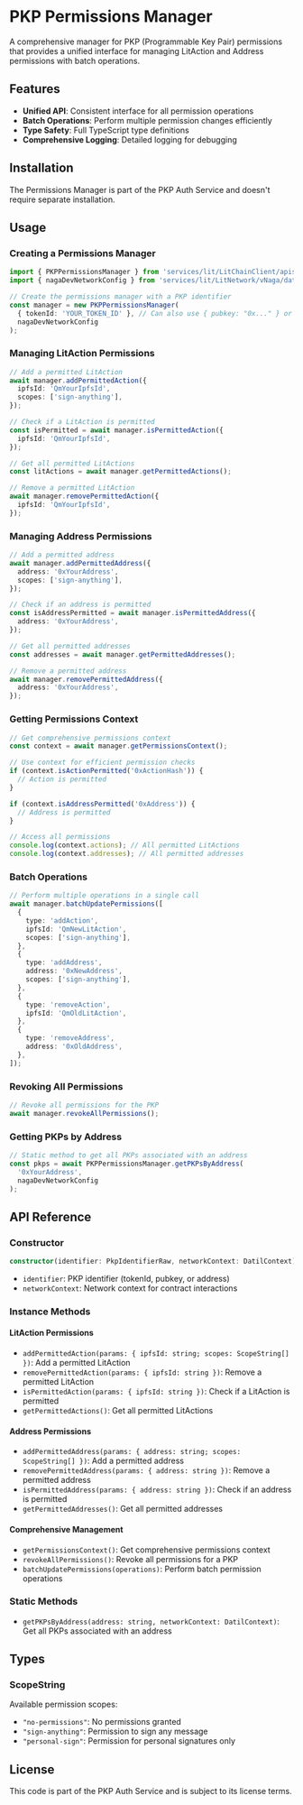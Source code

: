 # PKP Permissions Manager

A comprehensive manager for PKP (Programmable Key Pair) permissions that provides a unified interface for managing LitAction and Address permissions with batch operations.

## Features

- **Unified API**: Consistent interface for all permission operations
- **Batch Operations**: Perform multiple permission changes efficiently
- **Type Safety**: Full TypeScript type definitions
- **Comprehensive Logging**: Detailed logging for debugging

## Installation

The Permissions Manager is part of the PKP Auth Service and doesn't require separate installation.

## Usage

### Creating a Permissions Manager

```typescript
import { PKPPermissionsManager } from 'services/lit/LitChainClient/apis/abstract/PKPPermissionsManager';
import { nagaDevNetworkConfig } from 'services/lit/LitNetwork/vNaga/datil-dev/networkContext';

// Create the permissions manager with a PKP identifier
const manager = new PKPPermissionsManager(
  { tokenId: 'YOUR_TOKEN_ID' }, // Can also use { pubkey: "0x..." } or { address: "0x..." }
  nagaDevNetworkConfig
);
```

### Managing LitAction Permissions

```typescript
// Add a permitted LitAction
await manager.addPermittedAction({
  ipfsId: 'QmYourIpfsId',
  scopes: ['sign-anything'],
});

// Check if a LitAction is permitted
const isPermitted = await manager.isPermittedAction({
  ipfsId: 'QmYourIpfsId',
});

// Get all permitted LitActions
const litActions = await manager.getPermittedActions();

// Remove a permitted LitAction
await manager.removePermittedAction({
  ipfsId: 'QmYourIpfsId',
});
```

### Managing Address Permissions

```typescript
// Add a permitted address
await manager.addPermittedAddress({
  address: '0xYourAddress',
  scopes: ['sign-anything'],
});

// Check if an address is permitted
const isAddressPermitted = await manager.isPermittedAddress({
  address: '0xYourAddress',
});

// Get all permitted addresses
const addresses = await manager.getPermittedAddresses();

// Remove a permitted address
await manager.removePermittedAddress({
  address: '0xYourAddress',
});
```

### Getting Permissions Context

```typescript
// Get comprehensive permissions context
const context = await manager.getPermissionsContext();

// Use context for efficient permission checks
if (context.isActionPermitted('0xActionHash')) {
  // Action is permitted
}

if (context.isAddressPermitted('0xAddress')) {
  // Address is permitted
}

// Access all permissions
console.log(context.actions); // All permitted LitActions
console.log(context.addresses); // All permitted addresses
```

### Batch Operations

```typescript
// Perform multiple operations in a single call
await manager.batchUpdatePermissions([
  {
    type: 'addAction',
    ipfsId: 'QmNewLitAction',
    scopes: ['sign-anything'],
  },
  {
    type: 'addAddress',
    address: '0xNewAddress',
    scopes: ['sign-anything'],
  },
  {
    type: 'removeAction',
    ipfsId: 'QmOldLitAction',
  },
  {
    type: 'removeAddress',
    address: '0xOldAddress',
  },
]);
```

### Revoking All Permissions

```typescript
// Revoke all permissions for the PKP
await manager.revokeAllPermissions();
```

### Getting PKPs by Address

```typescript
// Static method to get all PKPs associated with an address
const pkps = await PKPPermissionsManager.getPKPsByAddress(
  '0xYourAddress',
  nagaDevNetworkConfig
);
```

## API Reference

### Constructor

```typescript
constructor(identifier: PkpIdentifierRaw, networkContext: DatilContext)
```

- `identifier`: PKP identifier (tokenId, pubkey, or address)
- `networkContext`: Network context for contract interactions

### Instance Methods

#### LitAction Permissions

- `addPermittedAction(params: { ipfsId: string; scopes: ScopeString[] })`: Add a permitted LitAction
- `removePermittedAction(params: { ipfsId: string })`: Remove a permitted LitAction
- `isPermittedAction(params: { ipfsId: string })`: Check if a LitAction is permitted
- `getPermittedActions()`: Get all permitted LitActions

#### Address Permissions

- `addPermittedAddress(params: { address: string; scopes: ScopeString[] })`: Add a permitted address
- `removePermittedAddress(params: { address: string })`: Remove a permitted address
- `isPermittedAddress(params: { address: string })`: Check if an address is permitted
- `getPermittedAddresses()`: Get all permitted addresses

#### Comprehensive Management

- `getPermissionsContext()`: Get comprehensive permissions context
- `revokeAllPermissions()`: Revoke all permissions for a PKP
- `batchUpdatePermissions(operations)`: Perform batch permission operations

### Static Methods

- `getPKPsByAddress(address: string, networkContext: DatilContext)`: Get all PKPs associated with an address

## Types

### ScopeString

Available permission scopes:

- `"no-permissions"`: No permissions granted
- `"sign-anything"`: Permission to sign any message
- `"personal-sign"`: Permission for personal signatures only

## License

This code is part of the PKP Auth Service and is subject to its license terms.

